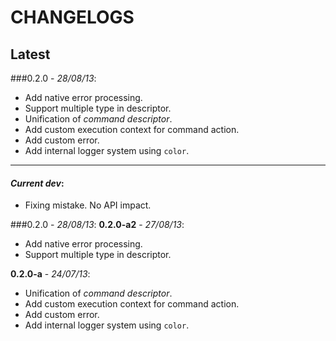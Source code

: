 # CHANGELOGS

## Latest
###0.2.0 - *28/08/13*:
* Add native error processing.
* Support multiple type in descriptor.
* Unification of *command descriptor*.
* Add custom execution context for command action.
* Add custom error.
* Add internal logger system using `color`.
 

----

#### *Current dev*:
 * Fixing mistake. No API impact.


###0.2.0 - *28/08/13*:
**0.2.0-a2** - *27/08/13*:
* Add native error processing.
* Support multiple type in descriptor.

**0.2.0-a** - *24/07/13*:
* Unification of *command descriptor*.
* Add custom execution context for command action.
* Add custom error.
* Add internal logger system using `color`.